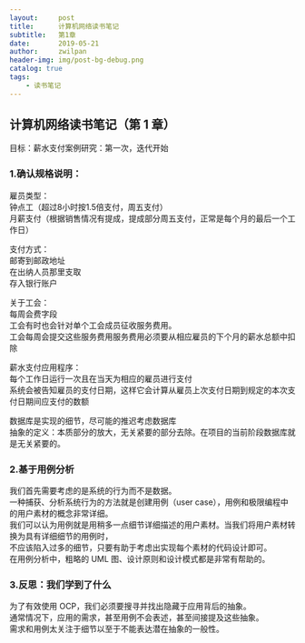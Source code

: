 ```yaml
---
layout:     post
title:      计算机网络读书笔记
subtitle:   第1章
date:       2019-05-21
author:     zwilpan
header-img: img/post-bg-debug.png
catalog: true
tags:
    - 读书笔记
---
```


## 计算机网络读书笔记（第 1 章）

目标：薪水支付案例研究：第一次，迭代开始

### 1.确认规格说明：
雇员类型：  
钟点工（超过8小时按1.5倍支付，周五支付）  
月薪支付（根据销售情况有提成，提成部分周五支付，正常是每个月的最后一个工作日）  

支付方式：  
邮寄到邮政地址  
在出纳人员那里支取  
存入银行账户

关于工会：  
每周会费字段  
工会有时也会针对单个工会成员征收服务费用。  
工会每周会提交这些服务费用服务费用必须要从相应雇员的下个月的薪水总额中扣除

薪水支付应用程序：  
每个工作日运行一次且在当天为相应的雇员进行支付  
系统会被告知雇员的支付日期，这样它会计算从雇员上次支付日期到规定的本次支付日期间应支付的数额  

数据库是实现的细节，尽可能的推迟考虑数据库  
抽象的定义：本质部分的放大，无关紧要的部分去除。在项目的当前阶段数据库就是无关紧要的。

### 2.基于用例分析
我们首先需要考虑的是系统的行为而不是数据。  
一种捕获、分析系统行为的方法就是创建用例（user case），用例和极限编程中的用户素材的概念非常详细。  
我们可以认为用例就是用稍多一点细节详细描述的用户素材。当我们将用户素材转换为具有详细细节的用例时，  
不应该陷入过多的细节，只要有助于考虑出实现每个素材的代码设计即可。  
在用例分析中，粗略的 UML 图、设计原则和设计模式都是非常有帮助的。

### 3.反思：我们学到了什么
为了有效使用 OCP，我们必须要搜寻并找出隐藏于应用背后的抽象。  
通常情况下，应用的需求，甚至用例不会表述，甚至间接提及这些抽象。  
需求和用例太关注于细节以至于不能表达潜在抽象的一般性。
